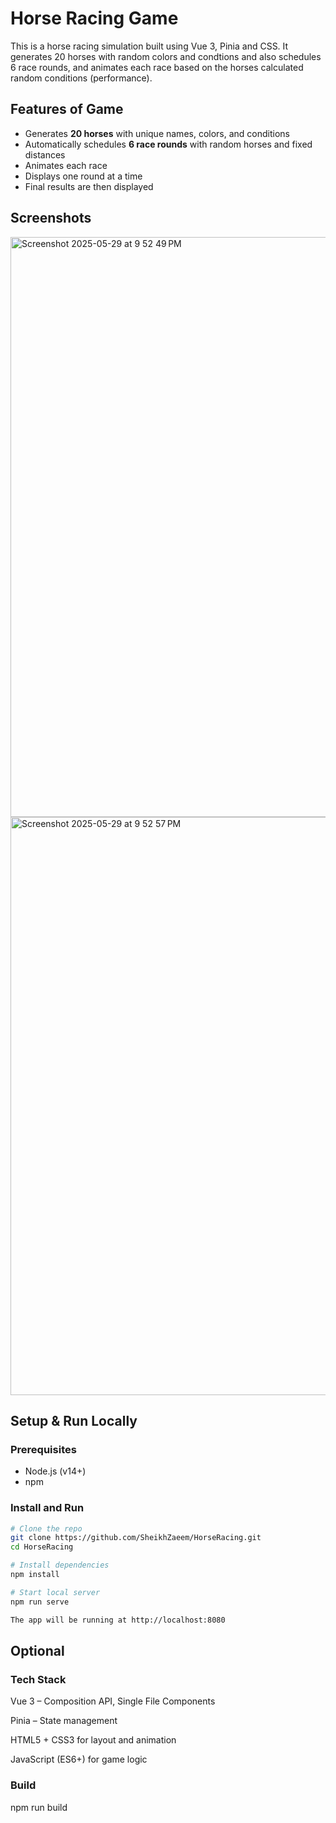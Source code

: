 # Horse Racing Game 

This is a horse racing simulation built using Vue 3, Pinia and CSS. It generates 20 horses with random colors and condtions and also schedules 6 race rounds, and animates each race based on the horses calculated random conditions (performance).  

## Features of Game

- Generates **20 horses** with unique names, colors, and conditions
- Automatically schedules **6 race rounds** with random horses and fixed distances
- Animates each race
- Displays one round at a time
- Final results are then displayed
  
  
## Screenshots  
<img width="928" alt="Screenshot 2025-05-29 at 9 52 49 PM" src="https://github.com/user-attachments/assets/e5f488b3-a64d-493b-91c9-a0232ef36d65" />

<img width="925" alt="Screenshot 2025-05-29 at 9 52 57 PM" src="https://github.com/user-attachments/assets/325b5c7d-45ff-47a2-a849-a108ab72a09f" />
  
## Setup & Run Locally

### Prerequisites

- Node.js (v14+)
- npm
  
### Install and Run

```bash
# Clone the repo
git clone https://github.com/SheikhZaeem/HorseRacing.git
cd HorseRacing

# Install dependencies
npm install

# Start local server
npm run serve

The app will be running at http://localhost:8080

```
  
## Optional

### Tech Stack

Vue 3 – Composition API, Single File Components

Pinia – State management

HTML5 + CSS3 for layout and animation

JavaScript (ES6+) for game logic

### Build
npm run build


